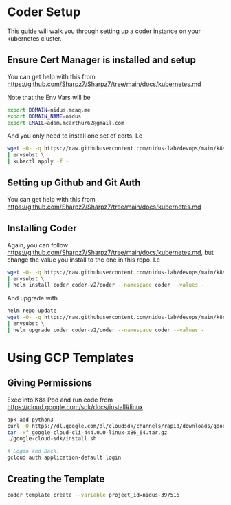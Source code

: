 # Coder Setup

This guide will walk you through setting up a coder instance on your kubernetes cluster.

## Ensure Cert Manager is installed and setup

You can get help with this from https://github.com/Sharpz7/Sharpz7/tree/main/docs/kubernetes.md

Note that the Env Vars will be

```bash
export DOMAIN=nidus.mcaq.me
export DOMAIN_NAME=nidus
export EMAIL=adam.mcarthur62@gmail.com
```

And you only need to install one set of certs. I.e

```bash
wget -O- -q https://raw.githubusercontent.com/nidus-lab/devops/main/k8s/manifests/certs.yml \
| envsubst \
| kubectl apply -f -
```

## Setting up Github and Git Auth

You can get help with this from https://github.com/Sharpz7/Sharpz7/tree/main/docs/kubernetes.md

## Installing Coder

Again, you can follow https://github.com/Sharpz7/Sharpz7/tree/main/docs/kubernetes.md, but change the value you install
to the one in this repo. I.e

```bash
wget -O- -q https://raw.githubusercontent.com/nidus-lab/devops/main/k8s/helm-values/coder.yml \
| envsubst \
| helm install coder coder-v2/coder --namespace coder --values -
```

And upgrade with

```bash
helm repo update
wget -O- -q https://raw.githubusercontent.com/nidus-lab/devops/main/k8s/helm-values/coder.yml \
| envsubst \
| helm upgrade coder coder-v2/coder --namespace coder --values -
```

# Using GCP Templates

## Giving Permissions

Exec into K8s Pod and run code from https://cloud.google.com/sdk/docs/install#linux

```bash
apk add python3
curl -O https://dl.google.com/dl/cloudsdk/channels/rapid/downloads/google-cloud-cli-444.0.0-linux-x86_64.tar.gz
tar -xf google-cloud-cli-444.0.0-linux-x86_64.tar.gz
./google-cloud-sdk/install.sh

# Login and Back.
gcloud auth application-default login
```

## Creating the Template

```bash
coder template create --variable project_id=nidus-397516
```